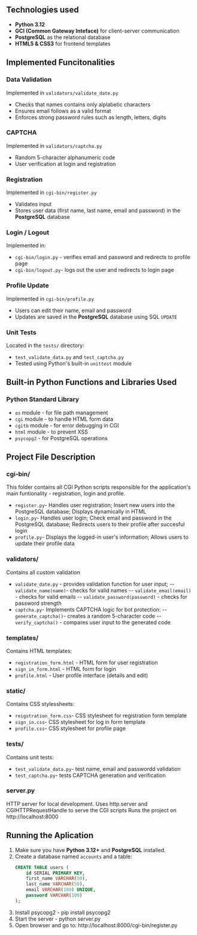 ## Technologies used
- **Python 3.12**
- **GCI (Common Gateway Inteface)** for client-server communication
- **PostgreSQL** as the relational database
- **HTML5 & CSS3** for frontend templates
## Implemented Funcitonalities
### Data Validation
Implemented in `validators/validate_date.py`
- Checks that names contains only alplabetic characters
- Ensures email follows as a valid format
- Enforces strong password rules such as length, letters, digits
### CAPTCHA
Implemented in `validators/captcha.py`
- Random 5-character alphanumeric code
- User verification at login and registration
### Registration
Implemented in `cgi-bin/register.py`
- Validates input
- Stores user data (first name, last name, email and password) in the **PostgreSQL** database
### Login / Logout
Implemented in:
- `cgi-bin/login.py` - verifies email and password and redirects to profile page
- `cgi-bin/logout.py`- logs out the user and redirects to login page
### Profile Update
Implemented in `cgi-bin/profile.py`
- Users can edit their name, email and password
- Updates are saved in the **PostgreSQL** database using SQL `UPDATE`
### Unit Tests
Located in the `tests/` directory:
- `test_validate_data.py` and `test_captcha.py`
- Tested using Python's built-in `unittest` module
## Built-in Python Functions and Libraries Used
### Python Standard Library
- `os` module - for file path management
- `cgi` module - to handle HTML form data
- `cgitb` module - for error debugging in CGI
- `html` module - to prevent XSS
- `psycopg2` - for PostgreSQL operations
## Project File Description
### cgi-bin/
This folder contains all CGI Python scripts responsible for the application's main funtionality - registration, login and profile.
- `register.py`- Handles user registration; Insert new users into the PostgreSQL database; Displays dynamically in HTML
- `login.py`- Handles user login; Check email and password in the PostgreSQL database; Redirects users to their profile after succesful login
- `profile.py`- Displays the logged-in user's information; Allows users to update their profile data
### validators/
Contains all custom validation
- `validate_date.py` - provides validation function for user input;
  -- `validate_name(name)`- checks for valid names
  -- `validate_email(email)` - checks for valid emails
  -- `validate_password(password)` - checks for password strength
- `captcha.py`- Implements CAPTCHA logic for bot protection:
  --`generate_captcha()`- creates a random 5-character code
  --`verify_captcha()` - compares user input to the generated code
### templates/
Contains HTML templates:
- `registration_form.html` - HTML form for user registration
- `sign_in_form.html` - HTML form for login
- `profile.html` - User profile interface (details and edit)
### static/
Contains CSS stylessheets:
- `reigstration_form.css`- CSS stylesheet for registration form template
- `sign_in.css`- CSS stylesheet for log in form template
- `profile.css`- CSS stylesheet for profile page
### tests/
Contains unit tests:
- `test_validate_data.py`- test name, email and passwordd validation
- `test_captcha.py`- tests CAPTCHA generation and verification
### server.py
HTTP server for local development.
Uses http.server and CGIHTTPRequestHandle to serve the CGI scripts
Runs the project on http://localhost:8000
## Running the Aplication
1. Make sure you have **Python 3.12+** and **PostgreSQL** installed.
2. Create a database named `accounts` and a table:
   ```sql
   CREATE TABLE users (
       id SERIAL PRIMARY KEY,
       first_name VARCHAR(50),
       last_name VARCHAR(50),
       email VARCHAR(100) UNIQUE,
       password VARCHAR(100)
   );
3. Install psycopg2 - pip install psycopg2 
4. Start the server - python server.py
5. Open browser and go to: http://localhost:8000/cgi-bin/register.py

